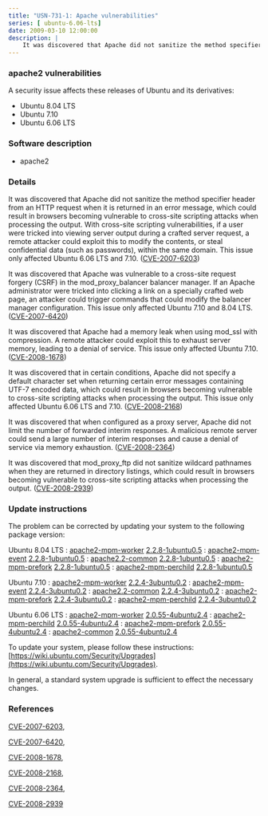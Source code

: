 ```yaml
---
title: "USN-731-1: Apache vulnerabilities"
series: [ ubuntu-6.06-lts]
date: 2009-03-10 12:00:00
description: |
    It was discovered that Apache did not sanitize the method specifier header from an HTTP request when it is returned in an error message, which could result in browsers becoming vulnerable to cross-site scripting attacks when processing the output. With cross-site scripting vulnerabilities, if a user were tricked into viewing server output during a crafted server request, a remote attacker could exploit this to modify the contents, or steal confidential data (such as passwords), within the same domain. This issue only affected Ubuntu 6.06 LTS and 7.10. ([CVE-2007-6203](http://people.ubuntu.com/~ubuntu-security/cve/CVE-2007-6203))
--- 
```

 
 


### apache2 vulnerabilities

A security issue affects these releases of Ubuntu and its derivatives:

* Ubuntu 8.04 LTS
* Ubuntu 7.10
* Ubuntu 6.06 LTS

### Software description

* apache2 

### Details

It was discovered that Apache did not sanitize the method specifier header from an HTTP request when it is returned in an error message, which could result in browsers becoming vulnerable to cross-site scripting attacks when processing the output. With cross-site scripting vulnerabilities, if a user were tricked into viewing server output during a crafted server request, a remote attacker could exploit this to modify the contents, or steal confidential data (such as passwords), within the same domain. This issue only affected Ubuntu 6.06 LTS and 7.10. ([CVE-2007-6203](http://people.ubuntu.com/~ubuntu-security/cve/CVE-2007-6203))

It was discovered that Apache was vulnerable to a cross-site request forgery (CSRF) in the mod_proxy_balancer balancer manager. If an Apache administrator were tricked into clicking a link on a specially crafted web page, an attacker could trigger commands that could modify the balancer manager configuration. This issue only affected Ubuntu 7.10 and 8.04 LTS. ([CVE-2007-6420](http://people.ubuntu.com/~ubuntu-security/cve/CVE-2007-6420))

It was discovered that Apache had a memory leak when using mod_ssl with compression. A remote attacker could exploit this to exhaust server memory, leading to a denial of service. This issue only affected Ubuntu 7.10. ([CVE-2008-1678](http://people.ubuntu.com/~ubuntu-security/cve/CVE-2008-1678))

It was discovered that in certain conditions, Apache did not specify a default character set when returning certain error messages containing UTF-7 encoded data, which could result in browsers becoming vulnerable to cross-site scripting attacks when processing the output. This issue only affected Ubuntu 6.06 LTS and 7.10. ([CVE-2008-2168](http://people.ubuntu.com/~ubuntu-security/cve/CVE-2008-2168))

It was discovered that when configured as a proxy server, Apache did not limit the number of forwarded interim responses. A malicious remote server could send a large number of interim responses and cause a denial of service via memory exhaustion. ([CVE-2008-2364](http://people.ubuntu.com/~ubuntu-security/cve/CVE-2008-2364))

It was discovered that mod_proxy_ftp did not sanitize wildcard pathnames when they are returned in directory listings, which could result in browsers becoming vulnerable to cross-site scripting attacks when processing the output. ([CVE-2008-2939](http://people.ubuntu.com/~ubuntu-security/cve/CVE-2008-2939)) 

### Update instructions

The problem can be corrected by updating your system to the following package version:

Ubuntu 8.04 LTS
 : [apache2-mpm-worker](https://launchpad.net/ubuntu/+source/apache2) <span> [2.2.8-1ubuntu0.5](https://launchpad.net/ubuntu/+source/apache2/2.2.8-1ubuntu0.5) </span> 
 : [apache2-mpm-event](https://launchpad.net/ubuntu/+source/apache2) <span> [2.2.8-1ubuntu0.5](https://launchpad.net/ubuntu/+source/apache2/2.2.8-1ubuntu0.5) </span> 
 : [apache2.2-common](https://launchpad.net/ubuntu/+source/apache2) <span> [2.2.8-1ubuntu0.5](https://launchpad.net/ubuntu/+source/apache2/2.2.8-1ubuntu0.5) </span> 
 : [apache2-mpm-prefork](https://launchpad.net/ubuntu/+source/apache2) <span> [2.2.8-1ubuntu0.5](https://launchpad.net/ubuntu/+source/apache2/2.2.8-1ubuntu0.5) </span> 
 : [apache2-mpm-perchild](https://launchpad.net/ubuntu/+source/apache2) <span> [2.2.8-1ubuntu0.5](https://launchpad.net/ubuntu/+source/apache2/2.2.8-1ubuntu0.5) </span> 

Ubuntu 7.10
 : [apache2-mpm-worker](https://launchpad.net/ubuntu/+source/apache2) <span> [2.2.4-3ubuntu0.2](https://launchpad.net/ubuntu/+source/apache2/2.2.4-3ubuntu0.2) </span> 
 : [apache2-mpm-event](https://launchpad.net/ubuntu/+source/apache2) <span> [2.2.4-3ubuntu0.2](https://launchpad.net/ubuntu/+source/apache2/2.2.4-3ubuntu0.2) </span> 
 : [apache2.2-common](https://launchpad.net/ubuntu/+source/apache2) <span> [2.2.4-3ubuntu0.2](https://launchpad.net/ubuntu/+source/apache2/2.2.4-3ubuntu0.2) </span> 
 : [apache2-mpm-prefork](https://launchpad.net/ubuntu/+source/apache2) <span> [2.2.4-3ubuntu0.2](https://launchpad.net/ubuntu/+source/apache2/2.2.4-3ubuntu0.2) </span> 
 : [apache2-mpm-perchild](https://launchpad.net/ubuntu/+source/apache2) <span> [2.2.4-3ubuntu0.2](https://launchpad.net/ubuntu/+source/apache2/2.2.4-3ubuntu0.2) </span> 

Ubuntu 6.06 LTS
 : [apache2-mpm-worker](https://launchpad.net/ubuntu/+source/apache2) <span> [2.0.55-4ubuntu2.4](https://launchpad.net/ubuntu/+source/apache2/2.0.55-4ubuntu2.4) </span> 
 : [apache2-mpm-perchild](https://launchpad.net/ubuntu/+source/apache2) <span> [2.0.55-4ubuntu2.4](https://launchpad.net/ubuntu/+source/apache2/2.0.55-4ubuntu2.4) </span> 
 : [apache2-mpm-prefork](https://launchpad.net/ubuntu/+source/apache2) <span> [2.0.55-4ubuntu2.4](https://launchpad.net/ubuntu/+source/apache2/2.0.55-4ubuntu2.4) </span> 
 : [apache2-common](https://launchpad.net/ubuntu/+source/apache2) <span> [2.0.55-4ubuntu2.4](https://launchpad.net/ubuntu/+source/apache2/2.0.55-4ubuntu2.4) </span> 

To update your system, please follow these instructions: [https://wiki.ubuntu.com/Security/Upgrades](https://wiki.ubuntu.com/Security/Upgrades).

In general, a standard system upgrade is sufficient to effect the necessary changes. 

### References

 
 [CVE-2007-6203](http://people.ubuntu.com/~ubuntu-security/cve/CVE-2007-6203), 

 [CVE-2007-6420](http://people.ubuntu.com/~ubuntu-security/cve/CVE-2007-6420), 

 [CVE-2008-1678](http://people.ubuntu.com/~ubuntu-security/cve/CVE-2008-1678), 

 [CVE-2008-2168](http://people.ubuntu.com/~ubuntu-security/cve/CVE-2008-2168), 

 [CVE-2008-2364](http://people.ubuntu.com/~ubuntu-security/cve/CVE-2008-2364), 

 [CVE-2008-2939](http://people.ubuntu.com/~ubuntu-security/cve/CVE-2008-2939)
 

